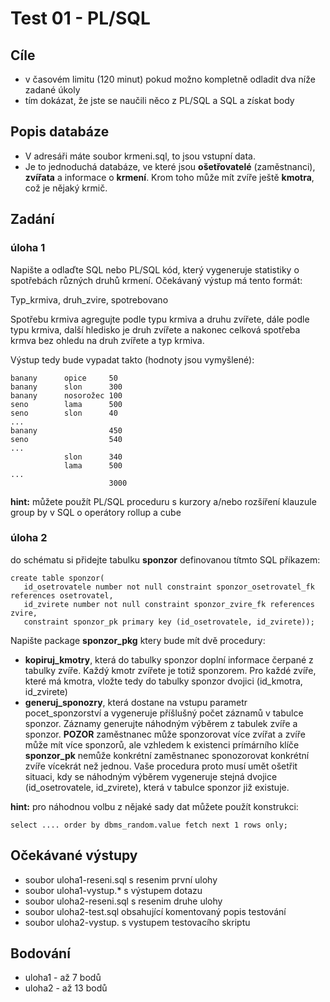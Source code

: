 # Test 01  - PL/SQL

## Cíle
  - v časovém limitu (120 minut) pokud možno kompletně odladit dva níže zadané úkoly
  - tím dokázat, že jste se naučili něco z PL/SQL a SQL a získat body

## Popis databáze
  - V adresáři máte soubor krmeni.sql, to jsou vstupní data.
  - Je to jednoduchá databáze, ve které jsou **ošetřovatelé** (zaměstnanci), **zvířata** a informace o **krmení**. Krom toho může mít zvíře ještě **kmotra**, což je nějaký krmič.

## Zadání
### úloha 1
Napište a odlaďte SQL nebo PL/SQL kód, který vygeneruje statistiky o spotřebách různých druhů krmení.
Očekávaný výstup má tento formát:

Typ_krmiva, druh_zvire, spotrebovano

Spotřebu krmiva agregujte podle typu krmiva a druhu zvířete, dále podle typu krmiva, další hledisko je druh zvířete a nakonec celková spotřeba krmva bez ohledu na druh zvířete a typ krmiva.

Výstup tedy bude vypadat takto (hodnoty jsou vymyšlené):

```
banany      opice     50
banany      slon      300
banany      nosorožec 100
seno        lama      500
seno        slon      40
...
banany                450
seno                  540
...
            slon      340
            lama      500
...
                      3000
```

**hint:** můžete použít PL/SQL proceduru s kurzory a/nebo rozšíření klauzule group by v SQL o operátory rollup a cube

### úloha 2

do schématu si přidejte tabulku **sponzor** definovanou títmto SQL příkazem:

```
create table sponzor(
   id_osetrovatele number not null constraint sponzor_osetrovatel_fk references osetrovatel,
   id_zvirete number not null constraint sponzor_zvire_fk references zvire,
   constraint sponzor_pk primary key (id_osetrovatele, id_zvirete));
```

Napište package **sponzor_pkg** ktery bude mít dvě procedury:
 - **kopiruj_kmotry**, která do tabulky sponzor doplní informace čerpané z tabulky zvíře. Každý kmotr zvířete je totiž sponzorem. Pro každé zvíře, které má kmotra, vložte tedy do tabulky sponzor dvojici (id_kmotra, id_zvirete)
 - **generuj_sponozry**, která dostane na vstupu parametr pocet_sponzorství a vygeneruje příšlušný počet záznamů v tabulce sponzor. Záznamy generujte náhodným výběrem z tabulek zvíře a sponzor. **POZOR** zaměstnanec může sponzorovat více zvířat a zvíře může mít více sponzorů, ale vzhledem k existenci prímárního klíče **sponzor_pk** nemůže konkrétní zaměstnanec sponozorovat konkrétní zvíře vícekrát než jednou. Vaše procedura proto musí umět ošetřit situaci, kdy se náhodným výběrem vygeneruje stejná dvojice (id_osetrovatele, id_zvirete), která v tabulce sponzor již existuje.

**hint:** pro náhodnou volbu z nějaké sady dat můžete použít konstrukci:

`select .... order by dbms_random.value fetch next 1 rows only;`

## Očekávané výstupy
 - soubor uloha1-reseni.sql s resenim první ulohy
 - soubor uloha1-vystup.*  s výstupem dotazu
 - soubor uloha2-reseni.sql s resenim druhe ulohy
 - soubor uloha2-test.sql obsahující komentovaný popis testování
 - soubor uloha2-vystup.  s vystupem testovacího skriptu

## Bodování
  - uloha1 - až 7 bodů
  - uloha2 - až 13 bodů

